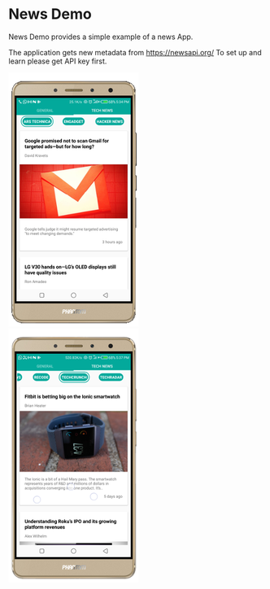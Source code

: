 # News Demo
News Demo provides a simple example of a news App.

The application gets new metadata from https://newsapi.org/
To set up and learn please get API key first.

![Alt text](screenshots/1.png?raw=true "News")
![Alt text](screenshots/2.png?raw=true "News")

